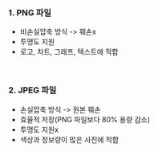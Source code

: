 ### 1. PNG 파일
- 비손실압축 방식 -> 훼손x
- 투명도 지원
- 로고, 차트, 그래프, 텍스트에 적합

<br>

### 2. JPEG 파일
- 손실압축 방식 -> 원본 훼손
- 효율적 저장(PNG 파일보다 80% 용량 감소)
- 투명도 지원x
- 색상과 정보량이 많은 사진에 적합
